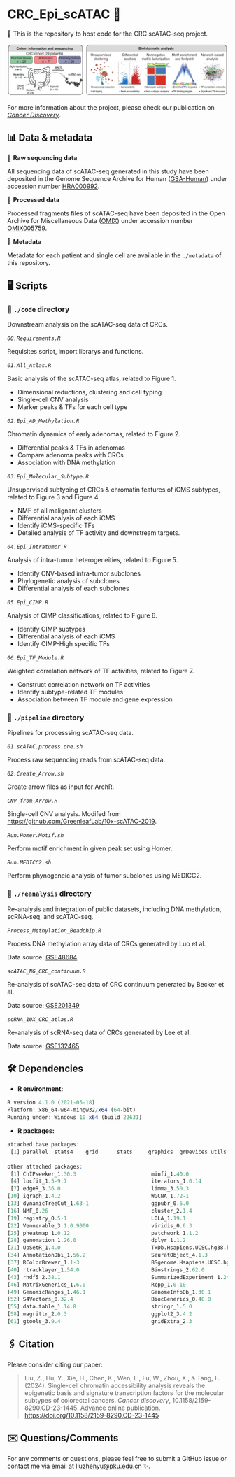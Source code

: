 # CRC_Epi_scATAC 🧬

🎯 This is the repository to host code for the CRC scATAC-seq project.

![Fig1A](./metadata/Fig1A.jpg)

For more information about the project, please check our publication on [*Cancer Discovery*](https://aacrjournals.org/cancerdiscovery/article-abstract/doi/10.1158/2159-8290.CD-23-1445/735072/Single-cell-chromatin-accessibility-analysis).

## 📊 Data & metadata

🧬 **Raw sequencing data**

All sequencing data of scATAC-seq generated in this study have been deposited in the Genome Sequence Archive for Human ([GSA-Human](https://ngdc.cncb.ac.cn/gsa-human/)) under accession number [HRA000992](https://ngdc.cncb.ac.cn/gsa-human/browse/HRA000992).

📑 **Processed data**

Processed fragments files of scATAC-seq have been deposited in the Open Archive for Miscellaneous Data ([OMIX](https://ngdc.cncb.ac.cn/omix/)) under accession number [OMIX005759](https://ngdc.cncb.ac.cn/omix/release/OMIX005759).

📝 **Metadata**

Metadata for each patient and single cell are available in the `./metadata` of this repository.

## 🖥️ Scripts

### 📂 `./code` directory

Downstream analysis on the scATAC-seq data of CRCs.

*`00.Requirements.R`*

Requisites script, import librarys and functions.

*`01.All_Atlas.R`*

Basic analysis of the scATAC-seq atlas, related to Figure 1.

- Dimensional reductions, clustering and cell typing
- Single-cell CNV analysis
- Marker peaks & TFs for each cell type

*`02.Epi_AD_Methylation.R`*

Chromatin dynamics of early adenomas, related to Figure 2.

- Differential peaks & TFs in adenomas
- Compare adenoma peaks with CRCs
- Association with DNA methylation

*`03.Epi_Molecular_Subtype.R`*

Unsupervised subtyping of CRCs & chromatin features of iCMS subtypes, related to Figure 3 and Figure 4.

- NMF of all malignant clusters
- Differential analysis of each iCMS
- Identify iCMS-specific TFs
- Detailed analysis of TF activity and downstream targets.

*`04.Epi_Intratumor.R`*

Analysis of intra-tumor heterogeneities, related to Figure 5.

- Identify CNV-based intra-tumor subclones
- Phylogenetic analysis of subclones
- Differential analysis of each subclones

*`05.Epi_CIMP.R`*

Analysis of CIMP classifications, related to Figure 6.

- Identify CIMP subtypes
- Differential analysis of each iCMS
- Identify CIMP-High specific TFs

*`06.Epi_TF_Module.R`*

Weighted correlation network of TF activities, related to Figure 7.

- Construct correlation network on TF activities
- Identify subtype-related TF modules
- Association between TF module and gene expression

### 📂 `./pipeline` directory

Pipelines for processsing scATAC-seq data.

*`01.scATAC.process.one.sh`*

Process raw sequencing reads from scATAC-seq data.

*`02.Create_Arrow.sh`*

Create arrow files as input for ArchR.

*`CNV_from_Arrow.R`*

Single-cell CNV analysis. Modifed from https://github.com/GreenleafLab/10x-scATAC-2019.

*`Run.Homer.Motif.sh`*

Perform motif enrichment in given peak set using Homer.

*`Run.MEDICC2.sh`*

Perform phynogeneic analysis of tumor subclones using MEDICC2.

### 📂 `./reanalysis` directory

Re-analysis and integration of public datasets, including DNA methylation, scRNA-seq, and scATAC-seq.

*`Process_Methylation_Beadchip.R`*

Process DNA methylation array data of CRCs generated by Luo et al.

Data source: [GSE48684](https://www.ncbi.nlm.nih.gov/geo/query/acc.cgi?acc=GSE48684)

*`scATAC_NG_CRC_continuum.R`*

Re-analysis of scATAC-seq data of CRC continuum generated by Becker et al.

Data source: [GSE201349](https://www.ncbi.nlm.nih.gov/geo/query/acc.cgi?acc=GSE201349)

*`scRNA_10X_CRC_atlas.R`*

Re-analysis of scRNA-seq data of CRCs generated by Lee et al.

Data source: [GSE132465](https://www.ncbi.nlm.nih.gov/geo/query/acc.cgi?acc=GSE132465)

## 🛠️ Dependencies

- **R environment:**

``` R
R version 4.1.0 (2021-05-18)
Platform: x86_64-w64-mingw32/x64 (64-bit)
Running under: Windows 10 x64 (build 22631)
```

- **R packages:**

``` R
attached base packages:
 [1] parallel  stats4    grid      stats     graphics  grDevices utils     datasets  methods   base

other attached packages:
 [1] ChIPseeker_1.30.3                        minfi_1.40.0                             bumphunter_1.36.0
 [4] locfit_1.5-9.7                           iterators_1.0.14                         foreach_1.5.2
 [7] edgeR_3.36.0                             limma_3.50.3                             readr_2.1.4
[10] igraph_1.4.2                             WGCNA_1.72-1                             fastcluster_1.2.3
[13] dynamicTreeCut_1.63-1                    ggpubr_0.6.0                             clusterProfiler_4.2.2
[16] NMF_0.26                                 cluster_2.1.4                            rngtools_1.5.2
[19] registry_0.5-1                           LOLA_1.19.1                              ggbeeswarm_0.7.2
[22] Vennerable_3.1.0.9000                    viridis_0.6.3                            viridisLite_0.4.2
[25] pheatmap_1.0.12                          patchwork_1.1.2                          org.Hs.eg.db_3.14.0
[28] genomation_1.26.0                        dplyr_1.1.2                              corrplot_0.92
[31] UpSetR_1.4.0                             TxDb.Hsapiens.UCSC.hg38.knownGene_3.14.0 GenomicFeatures_1.46.5
[34] AnnotationDbi_1.56.2                     SeuratObject_4.1.3                       Seurat_4.3.0
[37] RColorBrewer_1.1-3                       BSgenome.Hsapiens.UCSC.hg38_1.4.4        BSgenome_1.62.0
[40] rtracklayer_1.54.0                       Biostrings_2.62.0                        XVector_0.34.0
[43] rhdf5_2.38.1                             SummarizedExperiment_1.24.0              Biobase_2.54.0
[46] MatrixGenerics_1.6.0                     Rcpp_1.0.10                              Matrix_1.5-4
[49] GenomicRanges_1.46.1                     GenomeInfoDb_1.30.1                      IRanges_2.28.0
[52] S4Vectors_0.32.4                         BiocGenerics_0.40.0                      matrixStats_0.63.0
[55] data.table_1.14.8                        stringr_1.5.0                            plyr_1.8.8
[58] magrittr_2.0.3                           ggplot2_3.4.2                            gtable_0.3.3
[61] gtools_3.9.4                             gridExtra_2.3                            ArchR_1.0.2
```

## 🖇️ Citation

Please consider citing our paper:

 > Liu, Z., Hu, Y., Xie, H., Chen, K., Wen, L., Fu, W., Zhou, X., & Tang, F. (2024). Single-cell chromatin accessibility analysis reveals the epigenetic basis and signature transcription factors for the molecular subtypes of colorectal cancers. *Cancer discovery*, 10.1158/2159-8290.CD-23-1445. Advance online publication. https://doi.org/10.1158/2159-8290.CD-23-1445

## ✉️ Questions/Comments

For any comments or questions, please feel free to submit a GitHub issue or contact me via email at liuzhenyu@pku.edu.cn ✨.